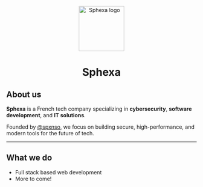 <p align="center">
  <img src="https://github.com/Sphexa-EURL.png" alt="Sphexa logo" width="120" />
</p>

<h1 align="center">Sphexa</h1>

## About us

**Sphexa** is a French tech company specializing in **cybersecurity**, **software development**, and **IT solutions**.

Founded by [@spxnso](https://github.com/spxnso), we focus on building secure, high-performance, and modern tools for the future of tech.

---

## What we do

- Full stack based web development
- More to come!

